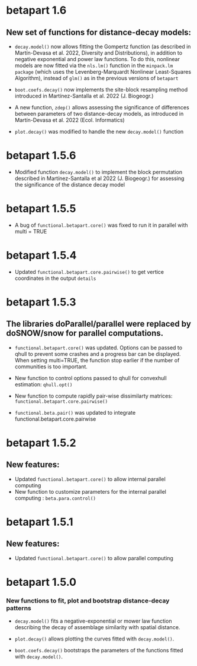 # betapart 1.6

## New set of functions for distance-decay models:

* `decay.model()` now allows fitting the Gompertz function (as described in Martín-Devasa et al. 2022, Diversity and Distributions), in addition to negative exponential and power law functions. To do this, nonlinear models are now fitted via the `nls.lm()` function in the `minpack.lm package` (which uses the Levenberg-Marquardt Nonlinear Least-Squares Algorithm), instead of `glm()` as in the previous versions of `betapart`

* `boot.coefs.decay()` now implements the site-block resampling method introduced in Martínez-Santalla et al. 2022 (J. Biogeogr.)

* A new function, `zdep()` allows assessing the significance of differences between parameters of two distance-decay models, as introduced in Martín-Devasa et al. 2022 (Ecol. Informatics)

* `plot.decay()` was modified to handle the new `decay.model()` function


# betapart 1.5.6

* Modified function `decay.model()` to implement the block permutation described in Martínez-Santalla et al 2022 (J. Biogeogr.) for assessing the significance of the distance decay model


# betapart 1.5.5

* A bug of `functional.betapart.core()` was fixed to run it in parallel with multi = TRUE


# betapart 1.5.4

* Updated `functional.betapart.core.pairwise()` to get vertice coordinates in the output `details`


# betapart 1.5.3

## The libraries doParallel/parallel were replaced by doSNOW/snow for parallel computations.

* `functional.betapart.core()` was updated. Options can be passed to qhull to prevent some crashes and a progress bar can be displayed. When setting multi=TRUE, the function stop earlier if the number of communities is too important.

* New function to control options passed to qhull for convexhull estimation: `qhull.opt()`

* New function to compute rapidly pair-wise dissimilarty matrices: `functional.betapart.core.pairwise()` 

* `functional.beta.pair()` was updated to integrate functional.betapart.core.pairwise


# betapart 1.5.2

## New features:

* Updated `functional.betapart.core()` to allow internal parallel computing
* New function to customize parameters for the internal parallel computing : `beta.para.control()`


# betapart 1.5.1

## New features:

* Updated `functional.betapart.core()` to allow parallel computing


# betapart 1.5.0

### New functions to fit, plot and bootstrap distance-decay patterns

* `decay.model()` fits a negative-exponential or mower law function describing the decay of assemblage similarity with spatial distance.

* `plot.decay()` allows plotting the curves fitted with `decay.model()`.

* `boot.coefs.decay()` bootstraps the parameters of the functions fitted with `decay.model()`.

